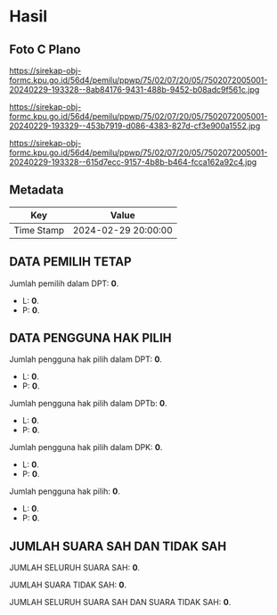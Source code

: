 # Hasil

## Foto C Plano

https://sirekap-obj-formc.kpu.go.id/56d4/pemilu/ppwp/75/02/07/20/05/7502072005001-20240229-193328--8ab84176-9431-488b-9452-b08adc9f561c.jpg

https://sirekap-obj-formc.kpu.go.id/56d4/pemilu/ppwp/75/02/07/20/05/7502072005001-20240229-193329--453b7919-d086-4383-827d-cf3e900a1552.jpg

https://sirekap-obj-formc.kpu.go.id/56d4/pemilu/ppwp/75/02/07/20/05/7502072005001-20240229-193328--615d7ecc-9157-4b8b-b464-fcca162a92c4.jpg


## Metadata

| Key        | Value               |
| ---------- | ------------------- |
| Time Stamp | 2024-02-29 20:00:00 |


## DATA PEMILIH TETAP

Jumlah pemilih dalam DPT: **0**.
 * L: **0**.
 * P: **0**.

## DATA PENGGUNA HAK PILIH

Jumlah pengguna hak pilih dalam DPT: **0**.
 * L: **0**.
 * P: **0**.

Jumlah pengguna hak pilih dalam DPTb: **0**.
 * L: **0**.
 * P: **0**.

Jumlah pengguna hak pilih dalam DPK: **0**.
 * L: **0**.
 * P: **0**.

Jumlah pengguna hak pilih: **0**.
 * L: **0**.
 * P: **0**.

## JUMLAH SUARA SAH DAN TIDAK SAH

JUMLAH SELURUH SUARA SAH: **0**.

JUMLAH SUARA TIDAK SAH: **0**.

JUMLAH SELURUH SUARA SAH DAN SUARA TIDAK SAH: **0**.


